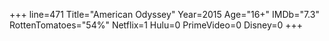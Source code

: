 +++
line=471
Title="American Odyssey"
Year=2015
Age="16+"
IMDb="7.3"
RottenTomatoes="54%"
Netflix=1
Hulu=0
PrimeVideo=0
Disney=0
+++

